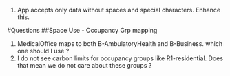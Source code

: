 1. App accepts only data without spaces and special characters. Enhance this.

#Questions
##Space Use - Occupancy Grp mapping
1. MedicalOffice maps to both B-AmbulatoryHealth and B-Business. which one should I use ?
2. I do not see carbon limits for occupancy groups like R1-residential. Does that mean we do not care about these groups ?


